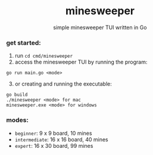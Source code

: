<div align="center">

# minesweeper

simple minesweeper TUI written in Go

</div>

### get started:

1. run `cd cmd/minesweeper`
2. access the minesweeper TUI by running the program:

```
go run main.go <mode>

```

3. or creating and running the executable:

```
go build
./minesweeper <mode> for mac
minesweeper.exe <mode> for windows
```

### modes:

- `beginner`: 9 x 9 board, 10 mines
- `intermediate`: 16 x 16 board, 40 mines
- `expert`: 16 x 30 board, 99 mines
